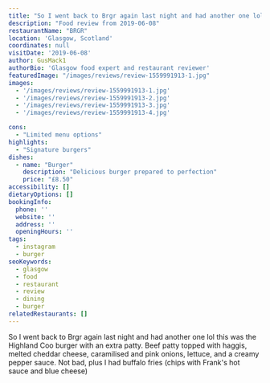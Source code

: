 ```yaml
---
title: "So I went back to Brgr again last night and had another one lol this was the Highland Coo burger with an extra patty. Beef patty topped with haggis, melted cheddar cheese, caramilised and pink onions, lettuce, and a creamy pepper sauce. Not bad, plus I had buffalo fries (chips with Frank's hot sauce and blue cheese)"
description: "Food review from 2019-06-08"
restaurantName: "BRGR"
location: 'Glasgow, Scotland'
coordinates: null
visitDate: '2019-06-08'
author: GusMack1
authorBio: 'Glasgow food expert and restaurant reviewer'
featuredImage: "/images/reviews/review-1559991913-1.jpg"
images:
  - '/images/reviews/review-1559991913-1.jpg'
  - '/images/reviews/review-1559991913-2.jpg'
  - '/images/reviews/review-1559991913-3.jpg'
  - '/images/reviews/review-1559991913-4.jpg'

cons:
  - "Limited menu options"
highlights:
  - "Signature burgers"
dishes:
  - name: "Burger"
    description: "Delicious burger prepared to perfection"
    price: "£8.50"
accessibility: []
dietaryOptions: []
bookingInfo:
  phone: ''
  website: ''
  address: ''
  openingHours: ''
tags:
  - instagram
  - burger
seoKeywords:
  - glasgow
  - food
  - restaurant
  - review
  - dining
  - burger
relatedRestaurants: []
---
```

So I went back to Brgr again last night and had another one lol this was the Highland Coo burger with an extra patty. Beef patty topped with haggis, melted cheddar cheese, caramilised and pink onions, lettuce, and a creamy pepper sauce. Not bad, plus I had buffalo fries (chips with Frank's hot sauce and blue cheese)
